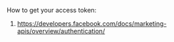 How to get your access token:
1. https://developers.facebook.com/docs/marketing-apis/overview/authentication/